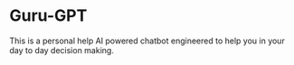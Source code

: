# Guru-GPT
This is a personal help AI powered chatbot engineered to help you in your day to day decision making.
